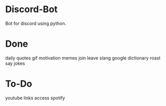 # Discord-Bot
Bot for discord using python.

# Done
daily quotes
gif
motivation
memes
join
leave
slang
google dictionary
roast
say
jokes

# To-Do
youtube links access
spotify
